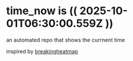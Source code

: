 # time_now is (( 2025-10-01T06:30:00.559Z ))

an automated repo that shows the currnent time

inspired by [breakingheatmap](https://github.com/breakingheatmap/breakingheatmap)